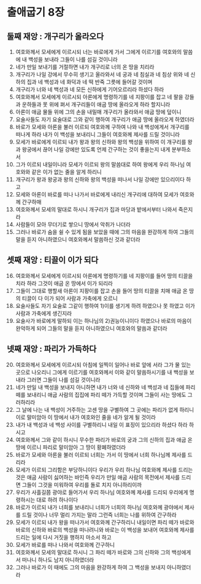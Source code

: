 # 출애굽기 8장

## 둘째 재앙 : 개구리가 올라오다
1. 여호와께서 모세에게 이르시되 너는 바로에게 가서 그에게 이르기를 여호와의 말씀에 내 백성을 보내라 그들이 나를 섬길 것이니라
2. 네가 만일 보내기를 거절하면 내가 개구리로 너의 온 땅을 치리라
3. 개구리가 나일 강에서 무수히 생기고 올라와서 네 궁과 네 침실과 네 침상 위와 네 신하의 집과 네 백성과 네 화덕과 네 떡 반죽 그릇에 들어갈 것이며
4. 개구리가 너와 네 백성과 네 모든 신하에게 기어오르리라 하셨다 하라
5. 여호와께서 모세에게 이르시되 아론에게 명령하기를 네 지팡이를 잡고 네 팔을 강들과 운하들과 못 위에 펴서 개구리들이 애굽 땅에 올라오게 하라 할지니라
6. 아론이 애굽 물들 위에 그의 손을 내밀매 개구리가 올라와서 애굽 땅에 덮이니
7. 요술사들도 자기 요술대로 그와 같이 행하여 개구리가 애굽 땅에 올라오게 하였더라
8. 바로가 모세와 아론을 불러 이르되 여호와께 구하여 나와 내 백성에게서 개구리를 떠나게 하라 내가 이 백성을 보내리니 그들이 여호와께 제사를 드릴 것이니라
9. 모세가 바로에게 이르되 내가 왕과 왕의 신하와 왕의 백성을 위하여 이 개구리를 왕과 왕궁에서 끊어 나일 강에만 있도록 언제 간구하는 것이 좋을는지 내게 분부하소서
10. 그가 이르되 내일이니라 모세가 이르되 왕의 말씀대로 하여 왕에게 우리 하나님 여호와와 같은 이가 없는 줄을 알게 하리니
11. 개구리가 왕과 왕궁과 왕의 신하와 왕의 백성을 떠나서 나일 강에만 있으리이다 하고
12. 모세와 아론이 바로를 떠나 나가서 바로에게 내리신 개구리에 대하여 모세가 여호와께 간구하매
13. 여호와께서 모세의 말대로 하시니 개구리가 집과 마당과 밭에서부터 나와서 죽은지라
14. 사람들이 모아 무더기로 쌓으니 땅에서 악취가 나더라
15. 그러나 바로가 숨을 쉴 수 있게 됨을 보았을 때에 그의 마음을 완강하게 하여 그들의 말을 듣지 아니하였으니 여호와께서 말씀하신 것과 같더라

## 셋째 재앙 : 티끌이 이가 되다
16. 여호와께서 모세에게 이르시되 아론에게 명령하기를 네 지팡이를 들어 땅의 티끌을 치라 하라 그것이 애굽 온 땅에서 이가 되리라
17. 그들이 그대로 행할새 아론이 지팡이를 잡고 손을 들어 땅의 티끌을 치매 애굽 온 땅의 티끌이 다 이가 되어 사람과 가축에게 오르니
18. 요술사들도 자기 요술로 그같이 행하여 1)이를 생기게 하려 하였으나 못 하였고 이가 사람과 가축에게 생긴지라
19. 요술사가 바로에게 말하되 이는 하나님의 2)권능이니이다 하였으나 바로의 마음이 완악하게 되어 그들의 말을 듣지 아니하였으니 여호와의 말씀과 같더라

## 넷째 재앙 : 파리가 가득하다
20. 여호와께서 모세에게 이르시되 아침에 일찍이 일어나 바로 앞에 서라 그가 물 있는 곳으로 나오리니 그에게 이르기를 여호와께서 이와 같이 말씀하시기를 내 백성을 보내라 그러면 그들이 나를 섬길 것이니라
21. 네가 만일 내 백성을 보내지 아니하면 내가 너와 네 신하와 네 백성과 네 집들에 파리 떼를 보내리니 애굽 사람의 집집에 파리 떼가 가득할 것이며 그들이 사는 땅에도 그러하리라
22. 그 날에 나는 내 백성이 거주하는 고센 땅을 구별하여 그 곳에는 파리가 없게 하리니 이로 말미암아 이 땅에서 내가 여호와인 줄을 네가 알게 될 것이라
23. 내가 내 백성과 네 백성 사이를 구별하리니 내일 이 표징이 있으리라 하셨다 하라 하시고
24. 여호와께서 그와 같이 하시니 무수한 파리가 바로의 궁과 그의 신하의 집과 애굽 온 땅에 이르니 파리로 말미암아 그 땅이 황폐하였더라
25. 바로가 모세와 아론을 불러 이르되 너희는 가서 이 땅에서 너희 하나님께 제사를 드리라
26. 모세가 이르되 그리함은 부당하니이다 우리가 우리 하나님 여호와께 제사를 드리는 것은 애굽 사람이 싫어하는 바인즉 우리가 만일 애굽 사람의 목전에서 제사를 드리면 그들이 그것을 미워하여 우리를 돌로 치지 아니하리이까
27. 우리가 사흘길쯤 광야로 들어가서 우리 하나님 여호와께 제사를 드리되 우리에게 명령하시는 대로 하려 하나이다
28. 바로가 이르되 내가 너희를 보내리니 너희가 너희의 하나님 여호와께 광야에서 제사를 드릴 것이나 너무 멀리 가지는 말라 그런즉 너희는 나를 위하여 간구하라
29. 모세가 이르되 내가 왕을 떠나가서 여호와께 간구하리니 내일이면 파리 떼가 바로와 바로의 신하와 바로의 백성을 떠나려니와 바로는 이 백성을 보내어 여호와께 제사를 드리는 일에 다시 거짓을 행하지 마소서 하고
30. 모세가 바로를 떠나 나와서 여호와께 간구하니
31. 여호와께서 모세의 말대로 하시니 그 파리 떼가 바로와 그의 신하와 그의 백성에게서 떠나니 하나도 남지 아니하였더라
32. 그러나 바로가 이 때에도 그의 마음을 완강하게 하여 그 백성을 보내지 아니하였더라